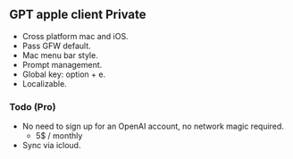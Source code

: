 ## GPT apple client Private

- Cross platform mac and iOS. 
- Pass GFW default.
- Mac menu bar style.
- Prompt management.
- Global key: option + e.
- Localizable.

### Todo (Pro)
- No need to sign up for an OpenAI account, no network magic required.
  - 5$ / monthly
- Sync via icloud.

